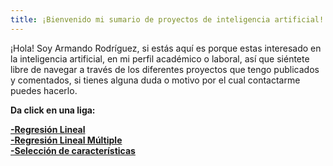```yaml
---
title: ¡Bienvenido mi sumario de proyectos de inteligencia artificial!
---
```

¡Hola! Soy Armando Rodríguez, si estás aquí es porque estas interesado en la inteligencia artificial, en mi perfil académico o laboral,
así que siéntete libre de navegar a través de los diferentes proyectos que tengo publicados y comentados, si tienes alguna duda
o motivo por el cual contactarme puedes hacerlo.   
  
 **Da click en una liga:**    

**[-Regresión Lineal](proyecto1.md)**    
**[-Regresión Lineal Múltiple](proyecto2.md)**  
**[-Selección de características](proyecto3.md)**  
